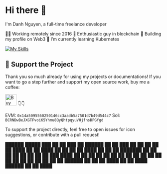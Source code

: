 # Hi there 👋

I'm Danh Nguyen, a full-time freelance developer

👨‍💻 Working remotely since 2016
🚀 Enthusiastic guy in blockchain
🔭 Building my profile on Web3
🌱 I’m currently learning Kubernetes

[![My Skills](https://skillicons.dev/icons?i=js,html,css,tailwind,angular,react,nodejs,nextjs,postgres,git,solidity,swift,ubuntu,docker&perline=3)](https://skillicons.dev)

## 💖 Support the Project

Thank you so much already for using my projects or documentations! If you want to go a step further and support my open source work, buy me a coffee:

<img height='36' style='border:0px;height:36px;' src='https://cdn.ko-fi.com/cdn/kofi1.png?v=3' border='0' alt='Buy Me a Coffee' /> 👇👇

EVM: `0x14a5095560250146cc3aadb5a7501d7b49d544c7`
Sol: `BCRNDwBeJXGTFvoiK5Yhmu8QyQhtpqyuVHjfnsDPGfgd`

To support the project directly, feel free to open issues for icon suggestions, or contribute with a pull request!

██████   █████  ███    ██ ██ ███    ██  ██████  ██    ██ ███    ██ 
██   ██ ██   ██ ████   ██ ██ ████   ██ ██        ██  ██  ████   ██ 
██   ██ ███████ ██ ██  ██ ██ ██ ██  ██ ██   ███   ████   ██ ██  ██ 
██   ██ ██   ██ ██  ██ ██ ██ ██  ██ ██ ██    ██    ██    ██  ██ ██ 
██████  ██   ██ ██   ████ ██ ██   ████  ██████     ██    ██   ████ 
